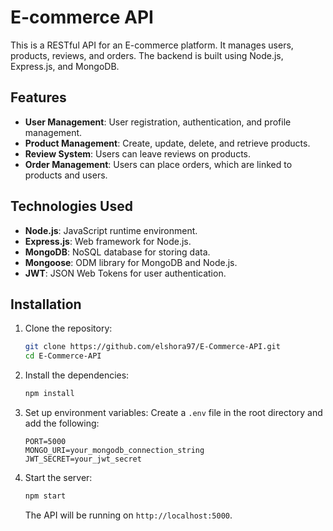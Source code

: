 # E-commerce API

This is a RESTful API for an E-commerce platform. It manages users, products, reviews, and orders. The backend is built using Node.js, Express.js, and MongoDB.

## Features

- **User Management**: User registration, authentication, and profile management.
- **Product Management**: Create, update, delete, and retrieve products.
- **Review System**: Users can leave reviews on products.
- **Order Management**: Users can place orders, which are linked to products and users.

## Technologies Used

- **Node.js**: JavaScript runtime environment.
- **Express.js**: Web framework for Node.js.
- **MongoDB**: NoSQL database for storing data.
- **Mongoose**: ODM library for MongoDB and Node.js.
- **JWT**: JSON Web Tokens for user authentication.

## Installation

1. Clone the repository:
    ```bash
    git clone https://github.com/elshora97/E-Commerce-API.git
    cd E-Commerce-API
    ```

2. Install the dependencies:
    ```bash
    npm install
    ```

3. Set up environment variables:
    Create a `.env` file in the root directory and add the following:
    ```env
    PORT=5000
    MONGO_URI=your_mongodb_connection_string
    JWT_SECRET=your_jwt_secret
    ```

4. Start the server:
    ```bash
    npm start
    ```

    The API will be running on `http://localhost:5000`.
